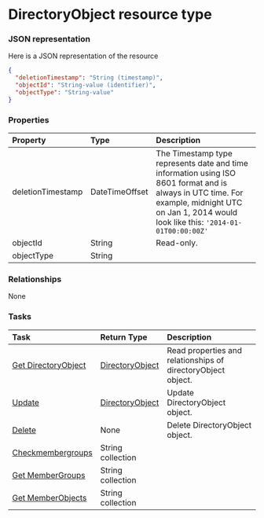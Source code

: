# DirectoryObject resource type



### JSON representation

Here is a JSON representation of the resource

<!-- {
  "blockType": "resource",
  "optionalProperties": [

  ],
  "@odata.type": "microsoft.graph.directoryobject"
}-->

```json
{
  "deletionTimestamp": "String (timestamp)",
  "objectId": "String-value (identifier)",
  "objectType": "String-value"
}

```
### Properties
| Property	   | Type	|Description|
|:---------------|:--------|:----------|
|deletionTimestamp|DateTimeOffset|The Timestamp type represents date and time information using ISO 8601 format and is always in UTC time. For example, midnight UTC on Jan 1, 2014 would look like this: `'2014-01-01T00:00:00Z'`|
|objectId|String| Read-only.|
|objectType|String||

### Relationships
None


### Tasks

| Task		   | Return Type	|Description|
|:---------------|:--------|:----------|
|[Get DirectoryObject](../api/directoryobject_get.md) | [DirectoryObject](directoryobject.md) |Read properties and relationships of directoryObject object.|
|[Update](../api/directoryobject_update.md) | [DirectoryObject](directoryobject.md)	|Update DirectoryObject object. |
|[Delete](../api/directoryobject_delete.md) | None |Delete DirectoryObject object. |
|[Checkmembergroups](../api/directoryobject_checkmembergroups.md)|String collection||
|[Get MemberGroups](../api/directoryobject_getmembergroups.md)|String collection||
|[Get MemberObjects](../api/directoryobject_getmemberobjects.md)|String collection||

<!-- uuid: cb1d4a4f-79ef-4fa9-bfe0-f94c47ab66c1
2015-10-21 09:21:58 UTC -->
<!-- {
  "type": "#page.annotation",
  "description": "DirectoryObject resource",
  "keywords": "",
  "section": "documentation",
  "tocPath": ""
}-->